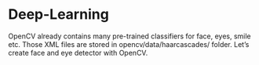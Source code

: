 # Deep-Learning
OpenCV already contains many pre-trained classifiers for face, eyes, smile etc. Those XML files are stored in opencv/data/haarcascades/ folder. Let’s create face and eye detector with OpenCV.
